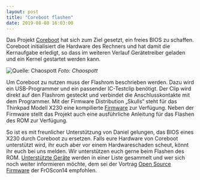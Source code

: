 ```yaml
---
layout: post
title: "Coreboot flashen"
date: 2019-08-08 16:03:00
---
```


Das Projekt [Coreboot](https://de.wikipedia.org/wiki/Coreboot) hat sich zum Ziel gesetzt, ein freies BIOS zu schaffen. Coreboot initialisiert die Hardware des Rechners und hat damit die Kernaufgabe erledigt, so dass im weiteren Verlauf Gerätetreiber geladen und ein Kernel gestartet werden kann. 

![Quelle: Chaospott](/media/2019-08-08/coreboot.jpg)
*Foto: Chaospott*

Um Coreboot zu nutzen muss der Flashrom beschrieben werden. Dazu wird ein USB-Programmer und ein passender IC-Testclip benötigt. Der Clip wird direkt auf den Flashrom gesteckt und verbindet die Anschlusskontakte mit dem Programmer. Mit der Firmware Distribution „Skulls“ steht für das Thinkpad Modell X230 eine kompilierte [Firmware](https://github.com/merge/skulls) zur Verfügung. Neben der Firmware stellt das Projekt auch eine ausführliche Anleitung für das Flashen des ROM zur Verfügung.

So ist es mit freunlicher Unterstützung von Daniel gelungen, das BIOS eines X230 durch Coreboot zu ersetzen. Falls eure Hardware von Coreboot unterstützt wird, ihr euch aber vor einem Hardwareschaden scheut, könnt ihr euch bei uns melden. Wir unterstützen euch gerne beim Flashen des ROM. [Unterstützte Geräte](https://www.coreboot.org/status/board-status.html) werden in einer Liste gesammelt und wer sich noch weiter informieren möchte, dem sei der Vortrag [Open Source Firmware](https://media.ccc.de/v/froscon2019-2405-open_source_firmware) der FrOScon14 empfohlen.